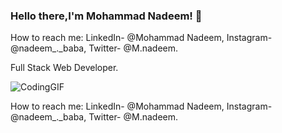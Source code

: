 ### Hello there,I'm Mohammad Nadeem! 👋
 How to reach me: LinkedIn- @Mohammad Nadeem, Instagram- @nadeem_._baba, Twitter- @M.nadeem.
 
Full Stack Web Developer.


![CodingGIF](https://github.com/M-Nadeem6342/M-Nadeem6342/assets/91216276/e02c0e43-238b-4916-9dba-ccfa063c8ac5)


How to reach me: LinkedIn- @Mohammad Nadeem, Instagram- @nadeem_._baba, Twitter- @M.nadeem.


